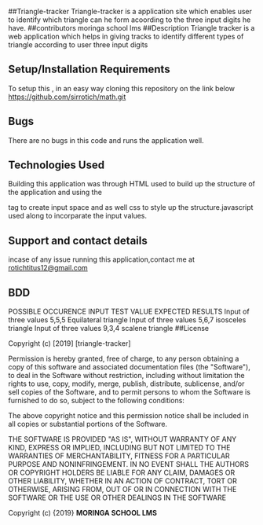 ##Triangle-tracker
Triangle-tracker is a application site which enables user to identify which triangle can he form acoording to the three input digits he have.
##contributors
moringa school lms
##Description
Triangle tracker is a web application which helps in giving tracks to identify different types of triangle according to user three input digits
## Setup/Installation Requirements
To setup this , in an easy way cloning this repository on the link below
https://github.com/sirrotich/math.git
## Bugs
There are no bugs in this code and runs the application well.
## Technologies Used
Building this application was  through HTML used to build up the structure of the application and using the <form> tag to create input space and as well css to style up the structure.javascript used along to incorparate the input values.
## Support and contact details
incase of any issue running this application,contact me at rotichtitus12@gmail.com
## BDD
POSSIBLE OCCURENCE		INPUT TEST VALUE		EXPECTED RESULTS
Input of three values		5,5,5	      	Equilateral triangle
Input of three values		5,6,7		      isosceles triangle
Input of three values		9,3,4		      scalene triangle
##License

Copyright (c) [2019] [triangle-tracker]

Permission is hereby granted, free of charge, to any person obtaining a copy
of this software and associated documentation files (the "Software"), to deal
in the Software without restriction, including without limitation the rights
to use, copy, modify, merge, publish, distribute, sublicense, and/or sell
copies of the Software, and to permit persons to whom the Software is
furnished to do so, subject to the following conditions:

The above copyright notice and this permission notice shall be included in all
copies or substantial portions of the Software.

THE SOFTWARE IS PROVIDED "AS IS", WITHOUT WARRANTY OF ANY KIND, EXPRESS OR
IMPLIED, INCLUDING BUT NOT LIMITED TO THE WARRANTIES OF MERCHANTABILITY,
FITNESS FOR A PARTICULAR PURPOSE AND NONINFRINGEMENT. IN NO EVENT SHALL THE
AUTHORS OR COPYRIGHT HOLDERS BE LIABLE FOR ANY CLAIM, DAMAGES OR OTHER
LIABILITY, WHETHER IN AN ACTION OF CONTRACT, TORT OR OTHERWISE, ARISING FROM,
OUT OF OR IN CONNECTION WITH THE SOFTWARE OR THE USE OR OTHER DEALINGS IN THE
SOFTWARE


Copyright (c) {2019} **MORINGA SCHOOL LMS**
